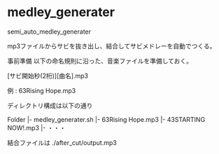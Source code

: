 # medley_generater
semi_auto_medley_generater

mp3ファイルからサビを抜き出し、結合してサビメドレーを自動でつくる。

事前準備
以下の命名規則に沿った、音楽ファイルを準備しておく。

[サビ開始秒(2桁)][曲名].mp3

例 : 63Rising Hope.mp3

ディレクトリ構成は以下の通り

Folder
  |- medley_generater.sh
  |- 63Rising Hope.mp3
  |- 43STARTING NOW!.mp3
  |- ・・・
  
  
結合ファイルは ./after_cut/output.mp3


